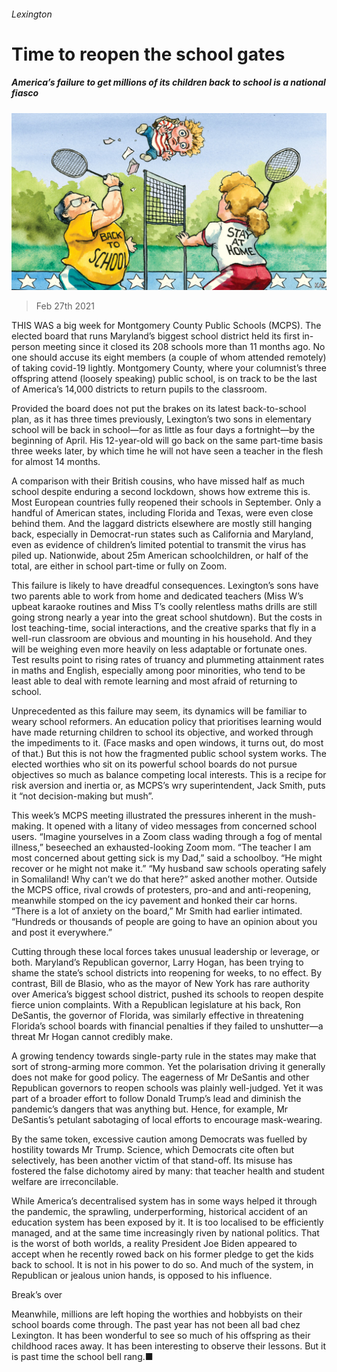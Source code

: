 ###### Lexington

# Time to reopen the school gates 

##### America’s failure to get millions of its children back to school is a national fiasco 

![image](images/20210227_USD000_0.jpg) 

> Feb 27th 2021 


THIS WAS a big week for Montgomery County Public Schools (MCPS). The elected board that runs Maryland’s biggest school district held its first in-person meeting since it closed its 208 schools more than 11 months ago. No one should accuse its eight members (a couple of whom attended remotely) of taking covid-19 lightly. Montgomery County, where your columnist’s three offspring attend (loosely speaking) public school, is on track to be the last of America’s 14,000 districts to return pupils to the classroom.


Provided the board does not put the brakes on its latest back-to-school plan, as it has three times previously, Lexington’s two sons in elementary school will be back in school—for as little as four days a fortnight—by the beginning of April. His 12-year-old will go back on the same part-time basis three weeks later, by which time he will not have seen a teacher in the flesh for almost 14 months.



A comparison with their British cousins, who have missed half as much school despite enduring a second lockdown, shows how extreme this is. Most European countries fully reopened their schools in September. Only a handful of American states, including Florida and Texas, were even close behind them. And the laggard districts elsewhere are mostly still hanging back, especially in Democrat-run states such as California and Maryland, even as evidence of children’s limited potential to transmit the virus has piled up. Nationwide, about 25m American schoolchildren, or half of the total, are either in school part-time or fully on Zoom.


This failure is likely to have dreadful consequences. Lexington’s sons have two parents able to work from home and dedicated teachers (Miss W’s upbeat karaoke routines and Miss T’s coolly relentless maths drills are still going strong nearly a year into the great school shutdown). But the costs in lost teaching-time, social interactions, and the creative sparks that fly in a well-run classroom are obvious and mounting in his household. And they will be weighing even more heavily on less adaptable or fortunate ones. Test results point to rising rates of truancy and plummeting attainment rates in maths and English, especially among poor minorities, who tend to be least able to deal with remote learning and most afraid of returning to school.


Unprecedented as this failure may seem, its dynamics will be familiar to weary school reformers. An education policy that prioritises learning would have made returning children to school its objective, and worked through the impediments to it. (Face masks and open windows, it turns out, do most of that.) But this is not how the fragmented public school system works. The elected worthies who sit on its powerful school boards do not pursue objectives so much as balance competing local interests. This is a recipe for risk aversion and inertia or, as MCPS’s wry superintendent, Jack Smith, puts it “not decision-making but mush”.


This week’s MCPS meeting illustrated the pressures inherent in the mush-making. It opened with a litany of video messages from concerned school users. “Imagine yourselves in a Zoom class wading through a fog of mental illness,” beseeched an exhausted-looking Zoom mom. “The teacher I am most concerned about getting sick is my Dad,” said a schoolboy. “He might recover or he might not make it.” “My husband saw schools operating safely in Somaliland! Why can’t we do that here?” asked another mother. Outside the MCPS office, rival crowds of protesters, pro-and and anti-reopening, meanwhile stomped on the icy pavement and honked their car horns. “There is a lot of anxiety on the board,” Mr Smith had earlier intimated. “Hundreds or thousands of people are going to have an opinion about you and post it everywhere.”


Cutting through these local forces takes unusual leadership or leverage, or both. Maryland’s Republican governor, Larry Hogan, has been trying to shame the state’s school districts into reopening for weeks, to no effect. By contrast, Bill de Blasio, who as the mayor of New York has rare authority over America’s biggest school district, pushed its schools to reopen despite fierce union complaints. With a Republican legislature at his back, Ron DeSantis, the governor of Florida, was similarly effective in threatening Florida’s school boards with financial penalties if they failed to unshutter—a threat Mr Hogan cannot credibly make.


A growing tendency towards single-party rule in the states may make that sort of strong-arming more common. Yet the polarisation driving it generally does not make for good policy. The eagerness of Mr DeSantis and other Republican governors to reopen schools was plainly well-judged. Yet it was part of a broader effort to follow Donald Trump’s lead and diminish the pandemic’s dangers that was anything but. Hence, for example, Mr DeSantis’s petulant sabotaging of local efforts to encourage mask-wearing.


By the same token, excessive caution among Democrats was fuelled by hostility towards Mr Trump. Science, which Democrats cite often but selectively, has been another victim of that stand-off. Its misuse has fostered the false dichotomy aired by many: that teacher health and student welfare are irreconcilable.


While America’s decentralised system has in some ways helped it through the pandemic, the sprawling, underperforming, historical accident of an education system has been exposed by it. It is too localised to be efficiently managed, and at the same time increasingly riven by national politics. That is the worst of both worlds, a reality President Joe Biden appeared to accept when he recently rowed back on his former pledge to get the kids back to school. It is not in his power to do so. And much of the system, in Republican or jealous union hands, is opposed to his influence.

Break’s over


Meanwhile, millions are left hoping the worthies and hobbyists on their school boards come through. The past year has not been all bad chez Lexington. It has been wonderful to see so much of his offspring as their childhood races away. It has been interesting to observe their lessons. But it is past time the school bell rang.■

